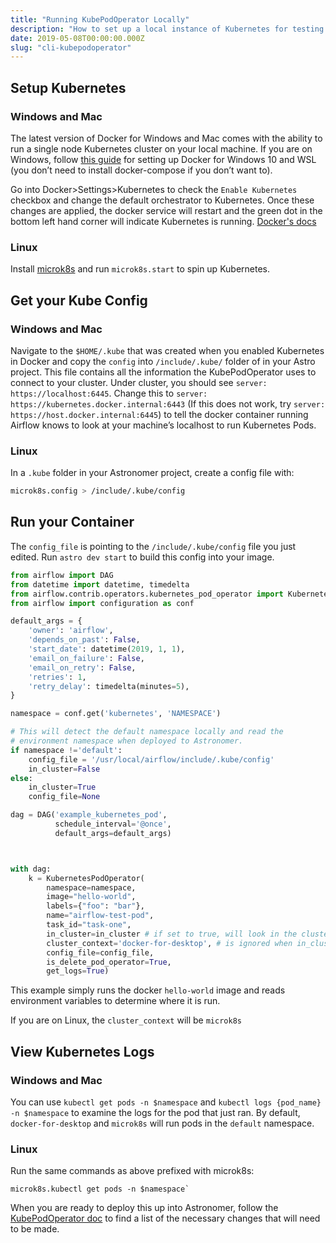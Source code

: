 ```yaml
---
title: "Running KubePodOperator Locally"
description: "How to set up a local instance of Kubernetes for testing your KubePodOperators"
date: 2019-05-08T00:00:00.000Z
slug: "cli-kubepodoperator"
---
```



## Setup Kubernetes

### Windows and Mac
The latest version of Docker for Windows and Mac comes with the ability to run a single node Kubernetes cluster on your local machine. If you are on Windows, follow [this guide](https://nickjanetakis.com/blog/setting-up-docker-for-windows-and-wsl-to-work-flawlessly) for setting up Docker for Windows 10 and WSL (you don’t need to install docker-compose if you don’t want to).

Go into Docker>Settings>Kubernetes to check the `Enable Kubernetes` checkbox and change the default orchestrator to Kubernetes. Once these changes are applied, the docker service will restart and the green dot in the bottom left hand corner will indicate Kubernetes is running. [Docker's docs](https://docs.docker.com/docker-for-mac/#kubernetes)


### Linux
Install [microk8s](https://microk8s.io/) and run `microk8s.start` to spin up Kubernetes.

## Get your Kube Config

### Windows and Mac
Navigate to the `$HOME/.kube` that was created when you enabled Kubernetes in Docker and copy the `config` into `/include/.kube/` folder of in your Astro project. This file contains all the information the KubePodOperator uses to connect to your cluster. Under cluster, you should see `server: https://localhost:6445`. Change this to `server: https://kubernetes.docker.internal:6443` (If this does not work, try `server: https://host.docker.internal:6445`) to tell the docker container running Airflow knows to look at your machine’s localhost to run Kubernetes Pods.

### Linux
In a `.kube` folder in your Astronomer project, create a config file with:

```bash
microk8s.config > /include/.kube/config
```

## Run your Container

The `config_file` is pointing to the `/include/.kube/config` file you just edited. Run `astro dev start` to build this config into your image.

```python
from airflow import DAG
from datetime import datetime, timedelta
from airflow.contrib.operators.kubernetes_pod_operator import KubernetesPodOperator
from airflow import configuration as conf

default_args = {
    'owner': 'airflow',
    'depends_on_past': False,
    'start_date': datetime(2019, 1, 1),
    'email_on_failure': False,
    'email_on_retry': False,
    'retries': 1,
    'retry_delay': timedelta(minutes=5),
}

namespace = conf.get('kubernetes', 'NAMESPACE')

# This will detect the default namespace locally and read the 
# environment namespace when deployed to Astronomer.
if namespace !='default':
    config_file = '/usr/local/airflow/include/.kube/config'
    in_cluster=False
else:
    in_cluster=True
    config_file=None

dag = DAG('example_kubernetes_pod',
          schedule_interval='@once',
          default_args=default_args)



with dag:
    k = KubernetesPodOperator(
        namespace=namespace,
        image="hello-world",
        labels={"foo": "bar"},
        name="airflow-test-pod",
        task_id="task-one",
        in_cluster=in_cluster # if set to true, will look in the cluster, if false, looks for file
        cluster_context='docker-for-desktop', # is ignored when in_cluster is set to True
        config_file=config_file,
        is_delete_pod_operator=True,
        get_logs=True)

```

This example simply runs the docker `hello-world` image and reads environment variables to determine where it is run.

If you are on Linux, the `cluster_context` will be `microk8s`

## View Kubernetes Logs

### Windows and Mac

You can use `kubectl get pods -n $namespace` and `kubectl logs {pod_name} -n $namespace` to examine the logs for the pod that just ran. By default, `docker-for-desktop` and `microk8s` will run pods in the `default` namespace. 

### Linux
Run the same commands as above prefixed with microk8s:
```
microk8s.kubectl get pods -n $namespace`
```

When you are ready to deploy this up into Astronomer, follow the [KubePodOperator doc](https://github.com/astronomer/docs/blob/master/v0.10/kubepodoperator.md) to find a list of the necessary changes that will need to be made.